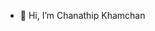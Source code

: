 - 👋 Hi, I’m Chanathip Khamchan

<!---
khoy2589/khoy2589 is a ✨ special ✨ repository because its `README.md` (this file) appears on your GitHub profile.
You can click the Preview link to take a look at your changes.
--->
